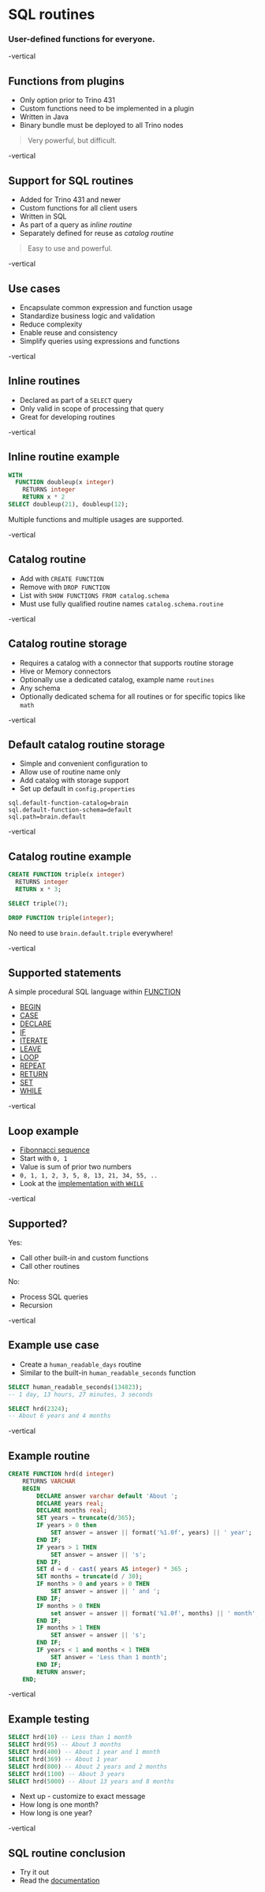 # SQL routines

### User-defined functions for everyone.  <!-- .element style="color:#f88600;" -->

-vertical
## Functions from plugins

* Only option prior to Trino 431
* Custom functions need to be implemented in a plugin
* Written in Java
* Binary bundle must be deployed to all Trino nodes

> Very powerful, but difficult.

-vertical
## Support for SQL routines

* Added for Trino 431 and newer
* Custom functions for all client users
* Written in SQL
* As part of a query as *inline routine*
* Separately defined for reuse as *catalog routine*

> Easy to use and powerful.

-vertical
## Use cases

* Encapsulate common expression and function usage
* Standardize business logic and validation
* Reduce complexity
* Enable reuse and consistency
* Simplify queries using expressions and functions

-vertical
## Inline routines

* Declared as part of a `SELECT` query
* Only valid in scope of processing that query
* Great for developing routines

-vertical
## Inline routine example

```sql
WITH
  FUNCTION doubleup(x integer)
    RETURNS integer
    RETURN x * 2
SELECT doubleup(21), doubleup(12);
```

Multiple functions and multiple usages are supported.

-vertical
## Catalog routine

* Add with `CREATE FUNCTION`
* Remove with `DROP FUNCTION`
* List with `SHOW FUNCTIONS FROM catalog.schema`
* Must use fully qualified routine names `catalog.schema.routine`

-vertical
## Catalog routine storage

* Requires a catalog with a connector that supports routine storage
* Hive or Memory connectors
* Optionally use a dedicated catalog, example name `routines`
* Any schema
* Optionally dedicated schema for all routines or for specific topics like `math`

-vertical
## Default catalog routine storage

* Simple and convenient configuration to
* Allow use of routine name only
* Add catalog with storage support
* Set up default in `config.properties`

```properties
sql.default-function-catalog=brain
sql.default-function-schema=default
sql.path=brain.default
```

-vertical
## Catalog routine example

```sql
CREATE FUNCTION triple(x integer)
  RETURNS integer
  RETURN x * 3;

SELECT triple(7);

DROP FUNCTION triple(integer);
```

No need to use `brain.default.triple` everywhere!

-vertical
## Supported statements

A simple procedural SQL language within
[FUNCTION](https://trino.io/docs/current/routines/function.html)

* [BEGIN](https://trino.io/docs/current//routines/begin)
* [CASE](https://trino.io/docs/current//routines/case)
* [DECLARE](https://trino.io/docs/current//routines/declare)
* [IF](https://trino.io/docs/current//routines/if)
* [ITERATE](https://trino.io/docs/current//routines/iterate)
* [LEAVE](https://trino.io/docs/current//routines/leave)
* [LOOP](https://trino.io/docs/current//routines/loop)
* [REPEAT](https://trino.io/docs/current//routines/repeat)
* [RETURN](https://trino.io/docs/current//routines/return)
* [SET](https://trino.io/docs/current//routines/set)
* [WHILE](https://trino.io/docs/current//routines/while)

-vertical
## Loop example

* [Fibonnacci sequence](https://en.wikipedia.org/wiki/Fibonacci_sequence)
* Start with `0, 1`
* Value is sum of prior two numbers
* `0, 1, 1, 2, 3, 5, 8, 13, 21, 34, 55, .. `
* Look at the [implementation with `WHILE`](https://trino.io/docs/current/routines/examples.html#fibonacci-example)

-vertical
## Supported?

Yes:

* Call other built-in and custom functions
* Call other routines

No:

* Process SQL queries
* Recursion

-vertical
## Example use case

* Create a `human_readable_days` routine
* Similar to the built-in `human_readable_seconds` function

```sql
SELECT human_readable_seconds(134823);
-- 1 day, 13 hours, 27 minutes, 3 seconds

SELECT hrd(2324);
-- About 6 years and 4 months
```

-vertical
## Example routine

```sql
CREATE FUNCTION hrd(d integer)
    RETURNS VARCHAR
    BEGIN
        DECLARE answer varchar default 'About ';
        DECLARE years real;
        DECLARE months real;
        SET years = truncate(d/365);
        IF years > 0 then
       		SET answer = answer || format('%1.0f', years) || ' year';
        END IF;
        IF years > 1 THEN
            SET answer = answer || 's';
        END IF;
        SET d = d - cast( years AS integer) * 365 ;
        SET months = truncate(d / 30);
        IF months > 0 and years > 0 THEN
            SET answer = answer || ' and ';
       	END IF;
        IF months > 0 THEN
       		set answer = answer || format('%1.0f', months) || ' month';
       	END IF;
        IF months > 1 THEN
            SET answer = answer || 's';
        END IF;
        IF years < 1 and months < 1 THEN
        	SET answer = 'Less than 1 month';
        END IF;
        RETURN answer;
    END;
```

-vertical
## Example testing

```sql
SELECT hrd(10) -- Less than 1 month
SELECT hrd(95) -- About 3 months
SELECT hrd(400) -- About 1 year and 1 month
SELECT hrd(369) -- About 1 year
SELECT hrd(800) -- About 2 years and 2 months
SELECT hrd(1100) -- About 3 years
SELECT hrd(5000) -- About 13 years and 8 months
```

* Next up - customize to exact message
* How long is one month?
* How long is one year?

-vertical
## SQL routine conclusion

* Try it out
* Read the [documentation](https://trino.io/docs/current/routines.html)
